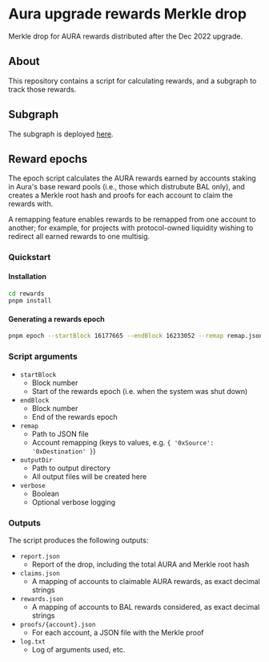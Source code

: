 # Aura upgrade rewards Merkle drop

Merkle drop for AURA rewards distributed after the Dec 2022 upgrade.

## About

This repository contains a script for calculating rewards, and a subgraph
to track those rewards.

## Subgraph

The subgraph is deployed [here](https://graph.aura.finance/subgraphs/name/aura/upgrade-rewards-merkle-drop).

## Reward epochs

The epoch script calculates the AURA rewards earned by accounts staking in
Aura's base reward pools (i.e., those which distrubute BAL only), and
creates a Merkle root hash and proofs for each account to claim the
rewards with.

A remapping feature enables rewards to be remapped from one account to
another; for example, for projects with protocol-owned liquidity wishing
to redirect all earned rewards to one multisig.

### Quickstart

#### Installation

```bash
cd rewards
pnpm install
```

#### Generating a rewards epoch

```bash
pnpm epoch --startBlock 16177665 --endBlock 16233052 --remap remap.json --outputDir drop
```

### Script arguments

- `startBlock`
  - Block number
  - Start of the rewards epoch (i.e. when the system was shut down)
- `endBlock`
  - Block number
  - End of the rewards epoch
- `remap`
  - Path to JSON file
  - Account remapping (keys to values, e.g. `{ '0xSource': '0xDestination' }`)
- `outputDir`
  - Path to output directory
  - All output files will be created here
- `verbose`
  - Boolean
  - Optional verbose logging

### Outputs

The script produces the following outputs:

- `report.json`
  - Report of the drop, including the total AURA and Merkle root hash
- `claims.json`
  - A mapping of accounts to claimable AURA rewards, as exact decimal strings
- `rewards.json`
  - A mapping of accounts to BAL rewards considered, as exact decimal strings
- `proofs/{account}.json`
  - For each account, a JSON file with the Merkle proof
- `log.txt`
  - Log of arguments used, etc.
